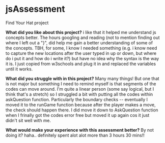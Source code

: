 # jsAssessment
Find Your Hat project


**What did you like about this project?**
i like that it helped me understand js concepts better. The hours googling and reading (not to mention finding out where I left out a "}",  did help me gain a better understanding of some of the concepts. TBH, for some, I know I needed something (e.g. i know need to capture the new locations after the user typed in up or down, but where do i put it and how do i write it?) but have no idea why the syntax is the way it is. I just copied from w3schools and plug it in and replaced the variables until it works.

**What did you struggle with in this project?**
Many many things! But one that is not major but something I need to remind myself is that segments of the codes can move around. I'm quite a linear person (some say logical, but I think that's a stretch) so I struggled a bit with putting all the codes within askQuestion function. Particularly the boundary checks -- eventually I moved it to the runGame function because after the player makes a move, the check should happen there. I did move it down to AskQuestion function when I frinally got the codes error free but moved it up again cos it just didn't sit well with me. 

**What would make your experience with this assessment better?**
By not doing it? haha.. definitely spent alot alot more than 3 hours 30 mins!! 
